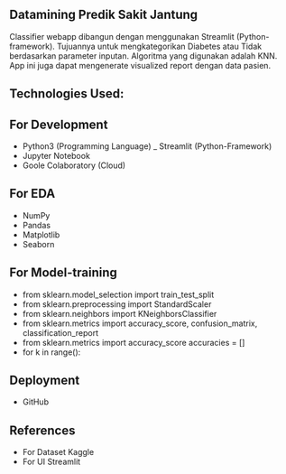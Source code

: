 ## Datamining Predik Sakit Jantung
Classifier webapp dibangun dengan menggunakan Streamlit (Python-framework). Tujuannya untuk mengkategorikan Diabetes atau Tidak berdasarkan parameter inputan. Algoritma yang digunakan adalah KNN. App ini juga dapat mengenerate visualized report dengan data pasien.
## Technologies Used:
## For Development
- Python3 (Programming Language)
_ Streamlit (Python-Framework)
- Jupyter Notebook
- Goole Colaboratory (Cloud)
## For EDA
- NumPy
- Pandas
- Matplotlib
- Seaborn
## For Model-training
- from sklearn.model_selection import train_test_split
- from sklearn.preprocessing import StandardScaler
- from sklearn.neighbors import KNeighborsClassifier
- from sklearn.metrics import accuracy_score, confusion_matrix, classification_report
- from sklearn.metrics import accuracy_score accuracies = []
- for k in range():
## Deployment
- GitHub
## References
- For Dataset Kaggle
- For UI Streamlit

